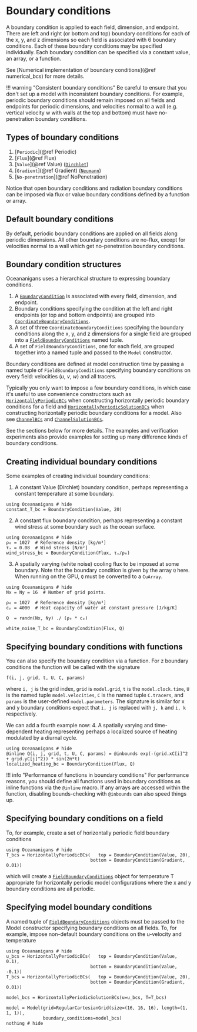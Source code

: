 # Boundary conditions
A boundary condition is applied to each field, dimension, and endpoint. There are left and right (or bottom and top)
boundary conditions for each of the x, y, and z dimensions so each field is associated with 6 boundary conditions. Each
of these boundary conditions may be specified individually. Each boundary condition can be specified via a constant
value, an array, or a function.

See [Numerical implementation of boundary conditions](@ref numerical_bcs) for more details.

!!! warning "Consistent boundary conditions"
    Be careful to ensure that you don't set up a model with inconsistent boundary conditions. For example, periodic
    boundary conditions should remain imposed on all fields and endpoints for periodic dimensions, and velocities
    normal to a wall (e.g. vertical velocity w with walls at the top and bottom) must have no-penetration boundary
    conditions.

## Types of boundary conditions
1. [`Periodic`](@ref Periodic)
2. [`Flux`](@ref Flux)
3. [`Value`](@ref Value) ([`Dirchlet`](@ref))
4. [`Gradient`](@ref Gradient) ([`Neumann`](@ref))
5. [`No-penetration`](@ref NoPenetration)

Notice that open boundary conditions and radiation boundary conditions can be imposed via flux or value boundary
conditions defined by a function or array.

## Default boundary conditions
By default, periodic boundary conditions are applied on all fields along periodic dimensions. All other boundary
conditions are no-flux, except for velocities normal to a wall which get no-penetration boundary conditions.

## Boundary condition structures
Oceananigans uses a hierarchical structure to expressing boundary conditions.
1. A [`BoundaryCondition`](@ref) is associated with every field, dimension, and endpoint.
2. Boundary conditions specifying the condition at the left and right endpoints (or top and bottom endpoints) are
   grouped into [`CoordinateBoundaryConditions`](@ref).
3. A set of three `CoordinateBoundaryConditions` specifying the boundary conditions along the x, y, and z dimensions
   for a single field are grouped into a [`FieldBoundaryConditions`](@ref) named tuple.
4. A set of `FieldBoundaryConditions`, one for each field, are grouped together into a named tuple and passed to the
   `Model` constructor.

Boundary conditions are defined at model construction time by passing a named tuple of `FieldBoundaryConditions`
specifying boundary conditions on every field: velocities ($u$, $v$, $w$) and all tracers.

Typically you only want to impose a few boundary conditions, in which case it's useful to use convenience constructors
such as [`HorizontallyPeriodicBCs`](@ref) when constructing horizontally periodic boundary conditions for a field and
[`HorizontallyPeriodicSolutionBCs`](@ref) when constructing horizontally periodic boundary conditions for a model.
Also see [`ChannelBCs`](@ref) and [`ChannelSolutionBCs`](@ref).

See the sections below for more details. The examples and verification experiments also provide examples for setting up
many difference kinds of boundary conditions.

## Creating individual boundary conditions
Some examples of creating individual boundary conditions:

1. A constant Value (Dirchlet) boundary condition, perhaps representing a constant temperature at some boundary.
```@example
using Oceananigans # hide
constant_T_bc = BoundaryCondition(Value, 20)
```

2. A constant flux boundary condition, perhaps representing a constant wind stress at some boundary such as the ocean
   surface.
```@example
using Oceananigans # hide
ρ₀ = 1027  # Reference density [kg/m³]
τₓ = 0.08  # Wind stress [N/m²]
wind_stress_bc = BoundaryCondition(Flux, τₓ/ρ₀)
```

3. A spatially varying (white noise) cooling flux to be imposed at some boundary. Note that the boundary condition
   is given by the array `Q` here. When running on the GPU, `Q` must be converted to a `CuArray`.
```@example
using Oceananigans # hide
Nx = Ny = 16  # Number of grid points.

ρ₀ = 1027  # Reference density [kg/m³]
cₚ = 4000  # Heat capacity of water at constant pressure [J/kg/K]

Q  = randn(Nx, Ny) ./ (ρ₀ * cₚ)

white_noise_T_bc = BoundaryCondition(Flux, Q)
```

## Specifying boundary conditions with functions
You can also specify the boundary condition via a function. For z boundary conditions the function will be called with
the signature
```
f(i, j, grid, t, U, C, params)
```
where `i, j` is the grid index, `grid` is `model.grid`, `t` is the `model.clock.time`, `U` is the named tuple
`model.velocities`, `C` is the named tuple `C.tracers`, and `params` is the user-defined `model.parameters`. The
signature is similar for x and y boundary conditions expect that `i, j` is replaced with `j, k` and `i, k` respectively.

We can add a fourth example now:
4. A spatially varying and time-dependent heating representing perhaps a localized source of heating modulated by a
   diurnal cycle.
```@example
using Oceananigans # hide
@inline Q(i, j, grid, t, U, C, params) = @inbounds exp(-(grid.xC[i]^2 + grid.yC[j]^2)) * sin(2π*t)
localized_heating_bc = BoundaryCondition(Flux, Q)
```

!!! info "Performance of functions in boundary conditions"
    For performance reasons, you should define all functions used in boundary conditions as inline functions via the
    `@inline` macro. If any arrays are accessed within the function, disabling bounds-checking with `@inbounds` can
    also speed things up.

## Specifying boundary conditions on a field
To, for example, create a set of horizontally periodic field boundary conditions
```@example
using Oceananigans # hide
T_bcs = HorizontallyPeriodicBCs(   top = BoundaryCondition(Value, 20),
                                bottom = BoundaryCondition(Gradient, 0.01))
```
which will create a [`FieldBoundaryConditions`](@ref) object for temperature T appropriate for horizontally periodic
model configurations where the x and y boundary conditions are all periodic.

## Specifying model boundary conditions
A named tuple of [`FieldBoundaryConditions`](@ref) objects must be passed to the Model constructor specifying boundary
conditions on all fields. To, for example, impose non-default boundary conditions on the u-velocity and temperature
```@example
using Oceananigans # hide
u_bcs = HorizontallyPeriodicBCs(   top = BoundaryCondition(Value, 0.1),
                                bottom = BoundaryCondition(Value, -0.1))
T_bcs = HorizontallyPeriodicBCs(   top = BoundaryCondition(Value, 20),
                                bottom = BoundaryCondition(Gradient, 0.01))

model_bcs = HorizontallyPeriodicSolutionBCs(u=u_bcs, T=T_bcs)

model = Model(grid=RegularCartesianGrid(size=(16, 16, 16), length=(1, 1, 1)),
              boundary_conditions=model_bcs)
nothing # hide
```
